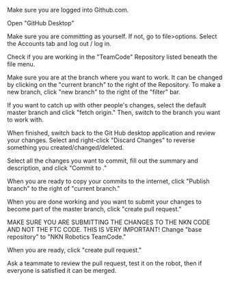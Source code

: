Make sure you are logged into Github.com.

Open "GitHub Desktop"

Make sure you are committing as yourself. If not, go to file>options.  Select the Accounts tab and log out / log in.

Check if you are working in the "TeamCode" Repository listed beneath the file menu.

Make sure you are at the branch where you want to work. It can be changed by clicking on the "current branch" to the right of the Repository. To make a new branch, click "new branch" to the right of the "filter" bar.

If you want to catch up with other people's changes, select the default master branch and click "fetch origin." Then, switch to the branch you want to work with.

When finished, switch back to the Git Hub desktop application and review your changes.  Select and right-click "Discard Changes" to reverse something you created/changed/deleted.

Select all the changes you want to commit, fill out the summary and description, and click "Commit to <Branch>."

When you are ready to copy your commits to the internet, click "Publish branch" to the right of "current branch."

When you are done working and you want to submit your changes to become part of the master branch, click "create pull request."

MAKE SURE YOU ARE SUBMITTING THE CHANGES TO THE NKN CODE AND NOT THE FTC CODE. THIS IS VERY IMPORTANT! Change "base repository" to "NKN Robotics TeamCode."

When you are ready, click "create pull request."

Ask a teammate to review the pull request, test it on the robot, then if everyone is satisfied it can be merged.
